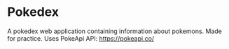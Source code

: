 # Pokedex
A pokedex web application containing information about pokemons. Made for practice. Uses PokeApi API: https://pokeapi.co/
